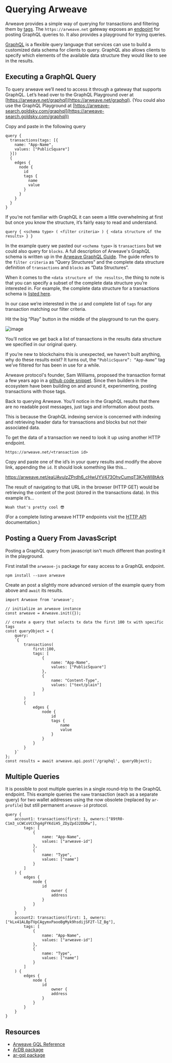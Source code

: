 # Querying Arweave
Arweave provides a simple way of querying for transactions and filtering them by [tags](../concepts/tags.md). The `https://arweave.net` gateway exposes an [endpoint](https://arweave.net/graphql) for posting GraphQL queries to. It also provides a playground for trying queries.

[GraphQL](https://graphql.org) is a flexible query language that services can use to build a customized data schema for clients to query. GraphQL also allows clients to specify which elements of the available data structure they would like to see in the results.

## Executing a GraphQL Query
To query arweave we’ll need to access it through a gateway that supports GraphQL. Let’s head over to the GraphQL Playground over at [https://arweave.net/graphql](https://arweave.net/graphql). (You could also use the GraphQL Playground at [https://arweave-search.goldsky.com/graphql](https://arweave-search.goldsky.com/graphql))

Copy and paste in the following query
```graphql:no-line-numbers
query {
  transactions(tags: [{
    name: "App-Name",
    values: ["PublicSquare"]
  }]) 
  {
    edges {
      node {
        id
        tags {
          name
          value
        }
      }
    }
  }
}
```

If you’re not familiar with GraphQL it can seem a little overwhelming at first but once you know the structure, it’s fairly easy to read and understand.

```text:no-line-numbers
query { <schema type> ( <filter criteria> ) { <data structure of the results> } }
```
In the example query we pasted our `<schema type>` is `transactions` but we could also query for `blocks`. A full description of Arweave's GraphQL schema is written up in the [Arweave GraphQL Guide](https://gql-guide.arweave.dev). The guide refers to the `filter criteria` as “Query Structures” and the complete data structure definition of `transactions` and `blocks` as “Data Structures”.

When it comes to the `<data structure of the results>`, the thing to note is that you can specify a subset of the complete data structure you’re interested in. For example, the complete data structure for a transactions schema is [listed here](https://gql-guide.arweave.dev/#full-data).

In our case we’re interested in the `id` and complete list of `tags` for any transaction matching our filter criteria.

Hit the big “Play” button in the middle of the playground to run the query.

![image](https://arweave.net/rYfVvFVKLFmmtXmf8KeTvsG8avUXMQ4qOBBTZRHqVU0)

You’ll notice we get back a list of transactions in the results data structure we specified in our original query.

If you’re new to blockchains this is unexpected, we haven’t built anything, why do these results exist? It turns out, the `“PublicSquare”: “App-Name”` tag we’ve filtered for has been in use for a while.

Arweave protocol's founder, Sam Williams, proposed the transaction format a few years ago in a [github code snippet](https://gist.github.com/samcamwilliams/811537f0a52b39057af1def9e61756b2). Since then builders in the ecosystem have been building on and around it, experimenting, posting transactions with those tags.

Back to querying Arweave. You’ll notice in the GraphQL results that there are no readable post messages, just tags and information about posts.

This is because the GraphQL indexing service is concerned with indexing and retrieving header data for transactions and blocks but not their associated data.

To get the data of a transaction we need to look it up using another HTTP endpoint.
```text:no-line-numbers
https://arweave.net/<transaction id>
```

Copy and paste one of the id’s in your query results and modify the above link, appending the `id`. It should look something like this…

https://arweave.net/eaUAvulzZPrdh6_cHwUYV473OhvCumqT3K7eWI8tArk

The result of navigating to that URL in the browser (HTTP GET) would be retrieving the content of the post (stored in the transactions data). In this example it’s…
```text:no-line-numbers
Woah that's pretty cool 😎
```
(For a complete listing arweave HTTP endpoints visit the [HTTP API](https://docs.arweave.org/developers/server/http-api) documentation.)

## Posting a Query From JavasScript
Posting a GraphQL query from javascript isn't much different than posting it in the playground.

First install the `arweave-js` package for easy access to a GraphQL endpoint.
```console:no-line-numbers
npm install --save arweave
```

Create an post a slightly more advanced version of the example query from above and `await` its results.
```js:no-line-numbers
import Arweave from 'arweave';

// initialize an arweave instance
const arweave = Arweave.init({});

// create a query that selects tx data the first 100 tx with specific tags
const queryObject = {
	query:
	`{
		transactions(
			first:100,
			tags: [
				{
					name: "App-Name",
					values: ["PublicSquare"]
				},
				{
					name: "Content-Type",
					values: ["text/plain"]
				}
			]
		) 
		{
			edges {
				node {
					id
					tags {
						name
						value
					}
				}
			}
		}
	}`
};
const results = await arweave.api.post('/graphql', queryObject);
```

## Multiple Queries
It is possible to post multiple queries in a single round-trip to the GraphQL endpoint. This example queries the `name` transaction (each as a separate query) for two wallet addresses using the now obsolete (replaced by `ar-profile`) but still permanent `arweave-id` protocol.
```graphql:no-line-numbers
query {
	account1: transactions(first: 1, owners:["89tR0-C1m3_sCWCoVCChg4gFYKdiH5_ZDyZpdJ2DDRw"],
		tags: [
			{
				name: "App-Name",
				values: ["arweave-id"]
			},
			{
				name: "Type",
				values: ["name"]
			}
		]
	) {
		edges {
			node {
				id
					owner {
					address
				}
			}
		}
	}
	account2: transactions(first: 1, owners:["kLx41ALBpTVpCAgymxPaooBgMyk9hsdijSF2T-lZ_Bg"],
		tags: [
			{
				name: "App-Name",
				values: ["arweave-id"]
			},
			{
				name: "Type",
				values: ["name"]
			}
		]
	) {
		edges {
			node {
				id
					owner {
					address
				}
			}
		}
	}
}
```


## Resources
* [Arweave GQL Reference](../../references/gql.md)
* [ArDB package](./ardb.md)
* [ar-gql package](./ar-gql.md)

